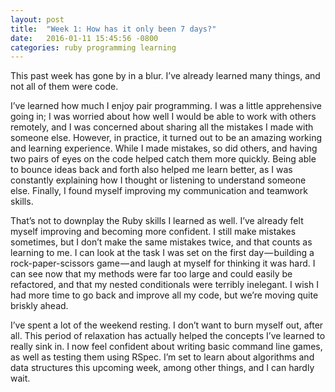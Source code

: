 ```yaml
---
layout: post
title:  "Week 1: How has it only been 7 days?"
date:   2016-01-11 15:45:56 -0800
categories: ruby programming learning
---
```

This past week has gone by in a blur. I’ve already learned many things, and not all of them were code.

I’ve learned how much I enjoy pair programming. I was a little apprehensive going in; I was worried about how well I would be able to work with others remotely, and I was concerned about sharing all the mistakes I made with someone else. However, in practice, it turned out to be an amazing working and learning experience. While I made mistakes, so did others, and having two pairs of eyes on the code helped catch them more quickly. Being able to bounce ideas back and forth also helped me learn better, as I was constantly explaining how I thought or listening to understand someone else. Finally, I found myself improving my communication and teamwork skills.

That’s not to downplay the Ruby skills I learned as well. I’ve already felt myself improving and becoming more confident. I still make mistakes sometimes, but I don’t make the same mistakes twice, and that counts as learning to me. I can look at the task I was set on the first day — building a rock-paper-scissors game — and laugh at myself for thinking it was hard. I can see now that my methods were far too large and could easily be refactored, and that my nested conditionals were terribly inelegant. I wish I had more time to go back and improve all my code, but we’re moving quite briskly ahead.

I’ve spent a lot of the weekend resting. I don’t want to burn myself out, after all. This period of relaxation has actually helped the concepts I’ve learned to really sink in. I now feel confident about writing basic command line games, as well as testing them using RSpec. I’m set to learn about algorithms and data structures this upcoming week, among other things, and I can hardly wait.